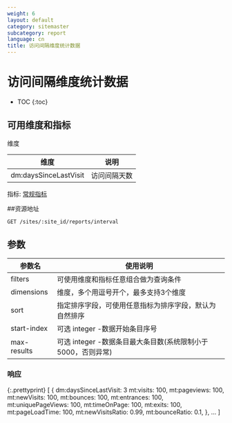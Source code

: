 ```yaml
---
weight: 6
layout: default
category: sitemaster
subcategory: report
language: cn
title: 访问间隔维度统计数据
---
```


# 访问间隔维度统计数据

* TOC
{:toc}


## 可用维度和指标

维度

| 维度                  | 说明         |
|-----------------------|--------------|
| dm:daysSinceLastVisit | 访问间隔天数 |

指标: [常规指标](/doc/sitemaster/v1/cn/site_report.html#常规指标和维度)


##资源地址

    GET /sites/:site_id/reports/interval

## 参数


| 参数名      | 使用说明                                                     |
|-------------|--------------------------------------------------------------|
| filters     | 可使用维度和指标任意组合做为查询条件                         |
| dimensions  | 维度，多个用逗号开个，最多支持3个维度                        |
| sort        | 指定排序字段，可使用任意指标为排序字段，默认为自然排序       |
| start-index | 可选 integer -数据开始条目序号                               |
| max-results | 可选 integer -数据条目最大条目数(系统限制小于5000，否则异常) |


### 响应

{:.prettyprint}
    [
        {
            dm:daysSinceLastVisit: 3
            mt:visits: 100,
            mt:pageviews: 100,
            mt:newVisits: 100,
            mt:bounces: 100,
            mt:entrances: 100,
            mt:uniquePageViews: 100,
            mt:timeOnPage: 100,
            mt:exits: 100,
            mt:pageLoadTime: 100,
            mt:newVisitsRatio: 0.99,
            mt:bounceRatio: 0.1,
        },
        ...
    ]
